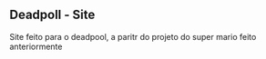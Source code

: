 ## Deadpoll - Site

Site feito para o deadpool, a paritr do projeto do super mario feito anteriormente
